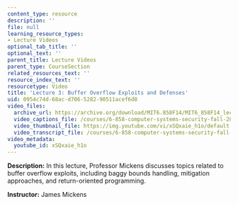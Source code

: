 ```yaml
---
content_type: resource
description: ''
file: null
learning_resource_types:
- Lecture Videos
optional_tab_title: ''
optional_text: ''
parent_title: Lecture Videos
parent_type: CourseSection
related_resources_text: ''
resource_index_text: ''
resourcetype: Video
title: 'Lecture 3: Buffer Overflow Exploits and Defenses'
uid: 0954c74d-68ac-d706-5282-90511acef6d8
video_files:
  archive_url: https://archive.org/download/MIT6.858F14/MIT6_858F14_lec03_300k.mp4
  video_captions_file: /courses/6-858-computer-systems-security-fall-2014/82216b53e529519cbf16b8ceccac066c_xSQxaie_h1o.vtt
  video_thumbnail_file: https://img.youtube.com/vi/xSQxaie_h1o/default.jpg
  video_transcript_file: /courses/6-858-computer-systems-security-fall-2014/212248fe5b79818f8c4fab82c0fc845e_xSQxaie_h1o.pdf
video_metadata:
  youtube_id: xSQxaie_h1o
---
```


**Description:** In this lecture, Professor Mickens discusses topics related to buffer overflow exploits, including baggy bounds handling, mitigation approaches, and return-oriented programming.

**Instructor:** James Mickens